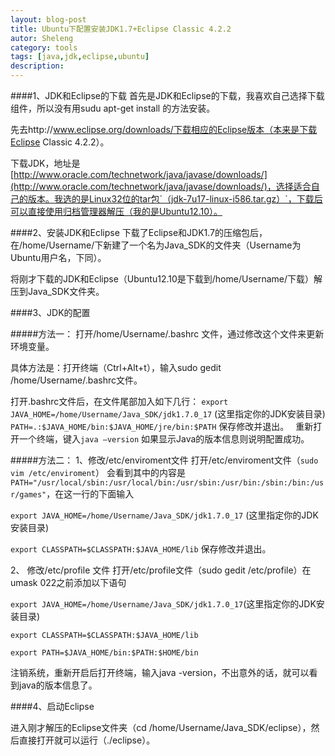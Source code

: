 ```yaml
---
layout: blog-post
title: Ubuntu下配置安装JDK1.7+Eclipse Classic 4.2.2
autor: Sheleng
category: tools
tags: [java,jdk,eclipse,ubuntu]
description: 
---
```


####1、JDK和Eclipse的下载
首先是JDK和Eclipse的下载，我喜欢自己选择下载组件，所以没有用sudu apt-get install 的方法安装。

先去http://www.eclipse.org/downloads/下载相应的Eclipse版本（本来是下载Eclipse Classic 4.2.2）。

下载JDK，地址是[http://www.oracle.com/technetwork/java/javase/downloads/](http://www.oracle.com/technetwork/java/javase/downloads/)，选择适合自己的版本。我选的是Linux32位的tar包`（jdk-7u17-linux-i586.tar.gz）`，下载后可以直接使用归档管理器解压（我的是Ubuntu12.10）。

####2、安装JDK和Eclipse
下载了Eclipse和JDK1.7的压缩包后，在/home/Username/下新建了一个名为Java_SDK的文件夹（Username为Ubuntu用户名，下同）。

将刚才下载的JDK和Eclipse（Ubuntu12.10是下载到/home/Username/下载）解压到Java_SDK文件夹。


####3、JDK的配置

#####方法一：
打开/home/Username/.bashrc 文件，通过修改这个文件来更新环境变量。

具体方法是：打开终端（Ctrl+Alt+t），输入sudo gedit /home/Username/.bashrc文件。
        
打开.bashrc文件后，在文件尾部加入如下几行：
`export JAVA_HOME=/home/Username/Java_SDK/jdk1.7.0_17` (这里指定你的JDK安装目录)
`PATH=.:$JAVA_HOME/bin:$JAVA_HOME/jre/bin:$PATH`
保存修改并退出。　
重新打开一个终端，键入`java –version` 如果显示Java的版本信息则说明配置成功。

#####方法二：
1、修改/etc/enviroment文件
打开/etc/enviroment文件（`sudo vim /etc/enviroment`）
会看到其中的内容是
`PATH="/usr/local/sbin:/usr/local/bin:/usr/sbin:/usr/bin:/sbin:/bin:/usr/games"`，在这一行的下面输入

`export JAVA_HOME=/home/Username/Java_SDK/jdk1.7.0_17` (这里指定你的JDK安装目录)

`export CLASSPATH=$CLASSPATH:$JAVA_HOME/lib`
保存修改并退出。
　

2、 修改/etc/profile 文件
打开/etc/profile文件（sudo gedit /etc/profile）在umask 022之前添加以下语句

`export JAVA_HOME=/home/Username/Java_SDK/jdk1.7.0_17`(这里指定你的JDK安装目录)

`export CLASSPATH=$CLASSPATH:$JAVA_HOME/lib`

`export PATH=$JAVA_HOME/bin:$PATH:$HOME/bin`

注销系统，重新开启后打开终端，输入java -version，不出意外的话，就可以看到java的版本信息了。

####4、启动Eclipse

进入刚才解压的Eclipse文件夹（cd  /home/Username/Java_SDK/eclipse），然后直接打开就可以运行（./eclipse）。
